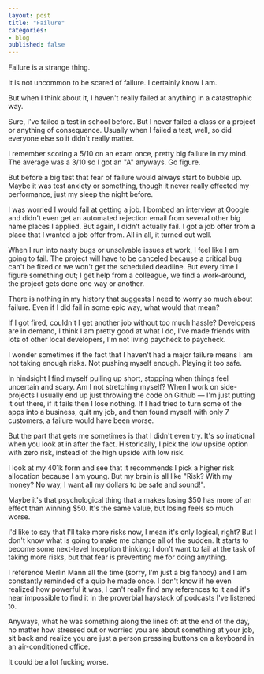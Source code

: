 ```yaml
---
layout: post
title: "Failure"
categories:
- blog
published: false
---
```


Failure is a strange thing.

It is not uncommon to be scared of failure. I certainly know I am.

But when I think about it, I haven't really failed at anything in a 
catastrophic way.

Sure, I've failed a test in school before. But I never failed a class or a 
project or anything of consequence. Usually when I failed a test, well, so did
everyone else so it didn't really matter. 

I remember scoring a 5/10 on an exam once, pretty big failure in my mind. The
average was a 3/10 so I got an "A" anyways. Go figure.

But before a big test that fear of failure would always start to 
bubble up. Maybe it was test anxiety or something, though it never really
effected my performance, just my sleep the night before.

I was worried I would fail at getting a job. I bombed an interview at Google
and didn't even get an automated rejection email from several other big name
places I applied. But again, I didn't actually fail. I got a job offer from a
place that I wanted a job offer from. All in all, it turned out well.

When I run into nasty bugs or unsolvable issues at work, I feel like I am
going to fail. The project will have to be canceled because a critical bug
can't be fixed or we won't get the scheduled deadline. But every time I figure
something out; I get help from a colleague, we find a work-around, the project
gets done one way or another.

There is nothing in my history that suggests I need to worry so much about
failure. Even if I did fail in some epic way, what would that mean?

If I got fired, couldn't I get another job without too much hassle? Developers
are in demand, I think I am pretty good at what I do, I've made friends with
lots of other local developers, I'm not living paycheck to paycheck.

I wonder sometimes if the fact that I haven't had a major failure means I am
not taking enough risks. Not pushing myself enough. Playing it too safe.

In hindsight I find myself pulling up short, stopping when things feel 
uncertain and scary. Am I not stretching myself? When I work on side-projects I
usually end up just throwing the code on Github &mdash; I'm just putting it out 
there, if it fails then I lose nothing. If I had tried to turn some of the apps
into a business, quit my job, and then found myself with only 7 customers, a 
failure would have been worse.

But the part that gets me sometimes is that I didn't even try. It's so
irrational when you look at in after the fact. Historically, I pick the low
upside option with zero risk, instead of the high upside with low risk.

I look at my 401k form and see that it recommends I pick a higher risk 
allocation because I am young. But my brain is all like "Risk? With my money? No
way, I want all my dollars to be safe and sound!".

Maybe it's that psychological thing that a makes losing $50 has more of an 
effect than winning $50. It's the same value, but losing feels so much worse.

I'd like to say that I'll take more risks now, I mean it's only logical, right?
But I don't know what is going to make me change all of the sudden. It starts
to become some next-level Inception thinking: I don't want to fail at the task
of taking more risks, but that fear is preventing me for doing anything.

I reference Merlin Mann all the time (sorry, I'm just a big fanboy) and I am
constantly reminded of a quip he made once. I don't know if he even realized
how powerful it was, I can't really find any references to it and it's near
impossible to find it in the proverbial haystack of podcasts I've listened to.

Anyways, what he was something along the lines of: at the end of the day, no 
matter how stressed out or worried you are about something at your job, sit
back and realize you are just a person pressing buttons on a keyboard in an
air-conditioned office. 

It could be a lot fucking worse.

